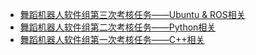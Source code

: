 -   [舞蹈机器人软件组第三次考核任务——Ubuntu & ROS相关](./docs/index.md)
-   [舞蹈机器人软件组第二次考核任务——Python相关](./docs/第一次考核.md)
-   [舞蹈机器人软件组第一次考核任务——C++相关](./docs/第一次考核.md)
